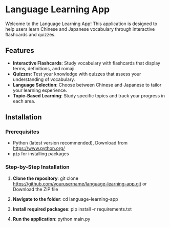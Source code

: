 # Language Learning App

Welcome to the Language Learning App! This application is designed to help users learn Chinese and Japanese vocabulary through interactive flashcards and quizzes.

## Features

- **Interactive Flashcards**: Study vocabulary with flashcards that display terms, definitions, and romaji.
- **Quizzes**: Test your knowledge with quizzes that assess your understanding of vocabulary.
- **Language Selection**: Choose between Chinese and Japanese to tailor your learning experience.
- **Topic-Based Learning**: Study specific topics and track your progress in each area.

## Installation

### Prerequisites

- Python (latest version recommended), Download from https://www.python.org/
- `pip` for installing packages

### Step-by-Step Installation

1. **Clone the repository**:
   git clone https://github.com/yourusername/language-learning-app.git
   or Download the ZIP file

2. **Navigate to the folder**:
   cd language-learning-app   

4. **Install required packages**:
   pip install -r requirements.txt

5. **Run the application**:
   python main.py
